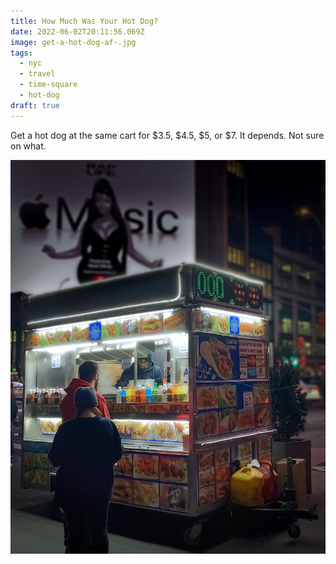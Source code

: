 ```yaml
---
title: How Much Was Your Hot Dog?
date: 2022-06-02T20:11:56.069Z
image: get-a-hot-dog-af-.jpg
tags:
  - nyc
  - travel
  - time-square
  - hot-dog
draft: true
---
```

Get a hot dog at the same cart for $3.5, $4.5, $5, or $7. It depends. Not sure on what.

![get a hot dog in nyc](get-a-hot-dog-af-.jpg)